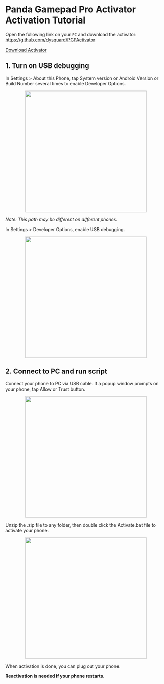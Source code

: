 Panda Gamepad Pro Activator Activation Tutorial
========================

Open the following link on your `PC` and download the activator:
https://github.com/dysquard/PGPActivator
<p align="left">
<a href="https://github.com/dysquard/PGPActivator/releases/download/1.0/GamepadPro.Active.Tool.zip">  Download Activator
  </a>
</p>



## 1. Turn on USB debugging
  In Settings > About this Phone, tap System version or Android Version or Build Number several times to enable Developer Options.
     
<p align="center">
    <img src="https://github.com/dysquard/PGPActivator/blob/master/1.png"  width="380">
</p>

  *Note: This path may be different on different phones.*


  In Settings > Developer Options, enable USB debugging.
  <p align="center">
    <img src="https://github.com/dysquard/PGPActivator/blob/master/2.png"  width="380">
</p>

## 2. Connect to PC and run script
  Connect your phone to PC via USB cable.
  If a popup window prompts on your phone, tap Allow or Trust button.
  <p align="center">
    <img src="https://github.com/dysquard/PGPActivator/blob/master/3.png"  width="380">
</p>

  Unzip the .zip file to any folder, then double click the Activate.bat file to activate your phone.
  <p align="center">
    <img src="https://github.com/dysquard/PGPActivator/blob/master/4.png"  width="380">
</p>
  When activation is done, you can plug out your phone.

  **Reactivation is needed if your phone restarts.**
